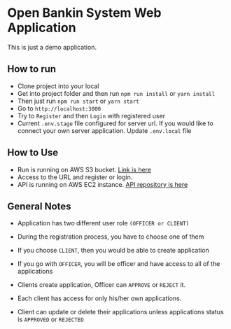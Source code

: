 # Open Bankin System Web Application

This is just a demo application.

## How to run

-   Clone project into your local
-   Get into project folder and then run `npm run install` or `yarn install`
-   Then just run `npm run start` or `yarn start`
-   Go to `http://localhost:3000`
-   Try to `Register` and then `Login` with registered user
-   Current `.env.stage` file configured for server url. If you would like to connect your own
    server application. Update `.env.local` file

## How to Use

-   Run is running on AWS S3 bucket.
    [Link is here](http://openbanking-stage.s3-website.eu-west-2.amazonaws.com/)
-   Access to the URL and register or login.
-   API is running on AWS EC2 instance.
    [API repository is here](https://github.com/tolgaduzenli/open-banking-system)

## General Notes

-   Application has two different user role `(OFFICER or CLIENT)`

-   During the registration process, you have to choose one of them
-   If you choose `CLIENT`, then you would be able to create application
-   If you go with `OFFICER`, you will be officer and have access to all of the applications
-   Clients create application, Officer can `APPROVE` or `REJECT` it.
-   Each client has access for only his/her own applications.
-   Client can update or delete their applications unless applications status is `APPROVED` or
    `REJECTED`

